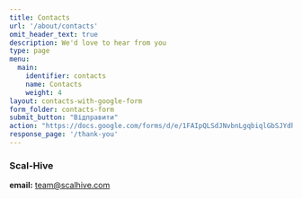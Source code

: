 ```yaml
---
title: Contacts
url: '/about/contacts'
omit_header_text: true
description: We'd love to hear from you
type: page
menu:
  main:
    identifier: contacts
    name: Contacts
    weight: 4
layout: contacts-with-google-form
form_folder: contacts-form
submit_button: "Відправити"
action: "https://docs.google.com/forms/d/e/1FAIpQLSdJNvbnLgqbiqlGbSJYdhe6gKUHQy2QotiD7aJABhYmIvZWFw/formResponse"
response_page: '/thank-you'
---
```


### Scal-Hive

**email:** team@scalhive.com
